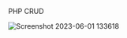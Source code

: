 PHP CRUD

![Screenshot 2023-06-01 133618](https://github.com/shemmyah/php_crud/assets/115601485/82245857-3626-446b-ac37-cc914fa82d46)

